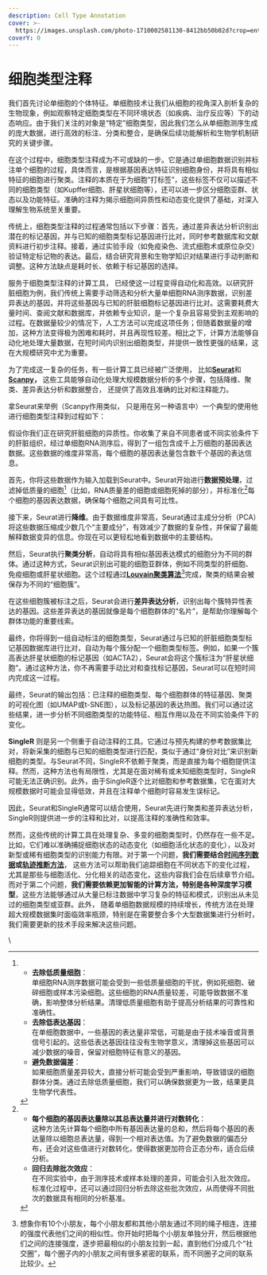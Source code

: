 ```yaml
---
description: Cell Type Annotation
cover: >-
  https://images.unsplash.com/photo-1710002581130-8412bb50b02d?crop=entropy&cs=srgb&fm=jpg&ixid=M3wxOTcwMjR8MHwxfHNlYXJjaHwyfHxpZGVudGl0eXxlbnwwfHx8fDE3MzE5MTY2NDB8MA&ixlib=rb-4.0.3&q=85
coverY: 0
---
```


# 细胞类型注释

我们首先讨论单细胞的个体特征。单细胞技术让我们从细胞的视角深入剖析复杂的生物现象，例如观察特定细胞类型在不同环境状态（如疾病、治疗反应等）下的动态响应。由于我们关注的对象是“特定”细胞类型，因此我们怎么从单细胞测序生成的庞大数据，进行高效的标注、分类和整合，是确保后续功能解析和生物学机制研究的关键步骤。

在这个过程中，细胞类型注释成为不可或缺的一步。它是通过单细胞数据识别并标注单个细胞的过程，具体而言，是根据基因表达特征识别细胞身份，并将具有相似特征的细胞进行聚类。注释的本质在于为细胞“打标签”，这些标签不仅可以描述不同的细胞类型（如Kupffer细胞、肝星状细胞等），还可以进一步区分细胞亚群、状态以及功能特征。准确的注释为揭示细胞间异质性和动态变化提供了基础，对深入理解生物系统至关重要。

传统上，细胞类型注释的过程通常包括以下步骤：首先，通过差异表达分析识别出潜在的标记基因，并与已知的细胞类型标记基因进行比对，同时参考数据库和文献资料进行初步注释。接着，通过实验手段（如免疫染色、流式细胞术或原位杂交）验证特定标记物的表达。最后，结合研究背景和生物学知识对结果进行手动判断和调整。这种方法缺点是耗时长、依赖于标记基因的选择。

服务于细胞类型注释的计算工具， 已经使这一过程变得自动化和高效。以研究肝脏细胞为例，我们传统上需要手动筛选和分析大量单细胞RNA测序数据，识别差异表达的基因，并将这些基因与已知的肝脏细胞标记基因进行比对。这需要耗费大量时间、查阅文献和数据库，并依赖专业知识，是一个复杂且容易受到主观影响的过程。在数据量较少的情况下，人工方法可以完成这项任务；但随着数据量的增加，这种方法变得极为困难和耗时，并且再现性较差。相比之下，计算方法能够自动化地处理大量数据，在短时间内识别出细胞类型，并提供一致性更强的结果，这在大规模研究中尤为重要。

为了完成这一复杂的任务，有一些计算工具已经被广泛使用， 比如[**Seurat**](https://satijalab.org/seurat/)和[**Scanpy**](https://scanpy.readthedocs.io/en/stable/)**，** 这些工具能够自动化处理大规模数据分析的多个步骤，包括降维、聚类、差异表达分析和数据整合， 还提供了高效且准确的比对和注释能力。

拿Seurat来举例（Scanpy作用类似， 只是用在另一种语言中）一个典型的使用他进行细胞类型注释到过程如下：

假设你我们正在研究肝脏细胞的异质性。你收集了来自不同患者或不同实验条件下的肝脏组织，经过单细胞RNA测序后，得到了一组包含成千上万细胞的基因表达数据。这些数据的维度非常高，每个细胞的基因表达量包含数千个基因的表达信息。

首先，你将这些数据作为输入加载到Seurat中。Seurat开始进行**数据预处理**，过滤掉低质量的细胞[^1]（比如，RNA质量差的细胞或细胞死掉的部分），并标准化[^2]每个细胞的基因表达数据，确保每个细胞之间具有可比性。

接下来，Seurat进行**降维**。由于数据维度非常高，Seurat通过主成分分析（PCA）将这些数据压缩成少数几个“主要成分”，有效减少了数据的复杂性，并保留了最能解释数据变异的信息。你现在可以更轻松地看到数据中的主要结构。

然后，Seurat执行**聚类分析**，自动将具有相似基因表达模式的细胞分为不同的群体。通过这种方式，Seurat识别出可能的细胞亚群体，例如不同类型的肝细胞、免疫细胞或肝星状细胞。这个过程通过[**Louvain聚类算法**](#user-content-fn-3)[^3]完成，聚类的结果会被保存为不同的“细胞簇”。

在这些细胞簇被标注之后，Seurat会进行**差异表达分析**，识别出每个簇特异性表达的基因。这些差异表达的基因就像是每个细胞群体的“名片”，是帮助你理解每个群体功能的重要线索。

最终，你将得到一组自动标注的细胞类型，Seurat通过与已知的肝脏细胞类型标记基因数据库进行比对，自动为每个簇分配一个细胞类型标签。例如，如果一个簇高表达肝星状细胞的标记基因（如ACTA2），Seurat会将这个簇标注为“肝星状细胞”。通过这种方法，你不再需要手动比对和查找标记基因，Seurat可以在短时间内完成这一过程。

最终，Seurat的输出包括：已注释的细胞类型、每个细胞群体的特征基因、聚类的可视化图（如UMAP或t-SNE图），以及标记基因的表达热图。我们可以通过这些结果，进一步分析不同细胞类型的功能特征、相互作用以及在不同实验条件下的变化。

**SingleR** 则是另一个侧重于自动注释的工具。它通过与预先构建的参考数据集比对，将新采集的细胞与已知的细胞类型进行匹配，类似于通过“身份对比”来识别新细胞的类型。与Seurat不同，SingleR不依赖于聚类，而是直接为每个细胞提供注释。然而，这种方法也有局限性，尤其是在面对稀有或未知细胞类型时，SingleR可能无法正确识别。此外，由于SingleR逐个比对细胞和参考数据集，它在面对大规模数据时可能会显得低效，并且在注释单个细胞时容易发生误标记。

因此，Seurat和SingleR通常可以结合使用，Seurat先进行聚类和差异表达分析，SingleR则提供进一步的注释和比对，以提高注释的准确性和效率。

然而，这些传统的计算工具在处理复杂、多变的细胞类型时，仍然存在一些不足。比如，它们难以准确捕捉细胞状态的动态变化（如细胞活化状态的变化），以及对新型或稀有细胞类型的识别能力有限。对于第一个问题，**我们需要结合**[**时间序列数据**](../dan-xi-bao-gui-ji-fen-xi-xin-fa/shi-xu-shu-ju-fen-xi-yu-zheng-he.md)**或**[**轨迹推断方法**](../dan-xi-bao-gui-ji-fen-xi-xin-fa/gui-ji-fen-xi-fang-fa-bi-jiao.md)， 这些方法可以帮助我们追踪细胞在不同状态下的变化过程，尤其是那些与细胞活化、分化相关的动态变化，这些内容我们会在后续章节介绍。而对于第二个问题，**我们需要依赖更加智能的计算方法，特别是各种深度学习模型**，这些方法能够通过从大量已标注数据中学习复杂的特征和模式，识别出从未见过的细胞类型或亚群。此外， 随着单细胞数据规模的持续增长，传统方法在处理超大规模数据集时面临效率瓶颈，特别是在需要整合多个大型数据集进行分析时， 我们需要更新的技术手段来解决这些问题。

\












[^1]: 

    * **去除低质量细胞**：\
      单细胞RNA测序数据可能会受到一些低质量细胞的干扰，例如死细胞、破碎细胞或样本污染细胞。这些细胞的RNA质量较差，可能导致数据不准确，影响整体分析结果。清理低质量细胞有助于提高分析结果的可靠性和准确性。
    * **去除低表达基因**：\
      在单细胞数据中，一些基因的表达量非常低，可能是由于技术噪音或背景信号引起的。这些低表达基因往往没有生物学意义，清理掉这些基因可以减少数据的噪音，保留对细胞特征有意义的基因。
    * **避免数据偏差**：\
      如果细胞质量差异较大，直接分析可能会受到严重影响，导致错误的细胞群体分类。通过去除低质量细胞，我们可以确保数据更为一致，结果更具生物学代表性。

[^2]: 

    * **每个细胞的基因表达量除以其总表达量并进行对数转化**：\
      这种方法先计算每个细胞中所有基因表达量的总和，然后将每个基因的表达量除以细胞总表达量，得到一个相对表达值。为了避免数据的偏态分布，还会对这些值进行对数转化，使得数据更加符合正态分布，适合后续分析。
    * **回归去除批次效应**：\
      在不同实验中，由于测序技术或样本处理的差异，可能会引入批次效应。标准化过程中，还可以通过回归分析去除这些批次效应，从而使得不同批次的数据具有相同的分析基准。

[^3]: 想象你有10个小朋友，每个小朋友都和其他小朋友通过不同的绳子相连，连接的强度代表他们之间的相似性。你开始时把每个小朋友单独分开，然后根据他们之间的连接强度，逐步把最相似的小朋友拉到一起，直到他们分成几个“社交圈”，每个圈子内的小朋友之间有很多紧密的联系，而不同圈子之间的联系比较少。

